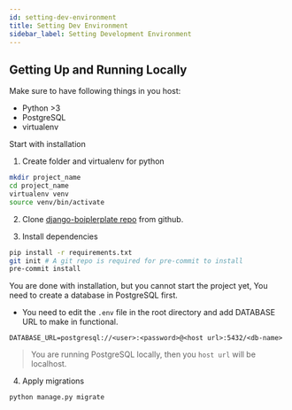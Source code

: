 ```yaml
---
id: setting-dev-environment
title: Setting Dev Environment
sidebar_label: Setting Development Environment
---
```


## Getting Up and Running Locally

Make sure to have following things in you host:

- Python >3
- PostgreSQL
- virtualenv

Start with installation

1. Create folder and virtualenv for python

```bash
mkdir project_name
cd project_name
virtualenv venv
source venv/bin/activate
```

2. Clone [django-boiplerplate repo](https://github.com/viral-sangani/django-boilerplate) from github.

3. Install dependencies

```bash
pip install -r requirements.txt
git init # A git repo is required for pre-commit to install
pre-commit install
```

You are done with installation, but you cannot start the project yet, You need to create a database in PostgreSQL first.

- You need to edit the `.env` file in the root directory and add DATABASE URL to make in functional.

```env
DATABASE_URL=postgresql://<user>:<password>@<host url>:5432/<db-name>
```

> You are running PostgreSQL locally, then you `host url` will be localhost.

4. Apply migrations

```bash
python manage.py migrate
```
